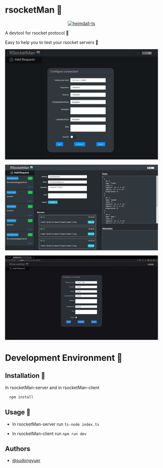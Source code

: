 
# rsocketMan 🐳

<p align="center">
<a href="https://github.com/HaiyaoTec/heimdall-ts" target="_blank">
<img src="https://static01.imgkr.com/temp/399d4d20292647d294d14c372e62765b.jpg" alt="heimdall-ts" height="250" width="250"/>
</a>
</p>

A devtool for rsocket protocol 🔧

Easy to help you to test your rsocket servers 🎸

![](./assets/pic1.jpg)

![](./assets/pic2.jpg)

![](./assets/exmple.gif)

# Development Environment 🎨

## Installation 🌟

In rsocketMan-server and in rsocketMan-client

```bash
  npm install
```

## Usage 🍉

- In rsocketMan-server run `ts-node index.ts`


- In rsocketMan-client run `npm run dev `



## Authors

- [@sudongyuer](https://github.com/sudongyuer)

  
